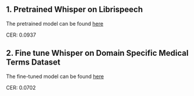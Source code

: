 
## 1. Pretrained Whisper on Librispeech
The pretrained model can be found [here](https://huggingface.co/openai/whisper-base)

CER: 0.0937

## 2. Fine tune Whisper on Domain Specific Medical Terms Dataset
The fine-tuned model can be found [here](https://huggingface.co/riiiwtff/whisper-small)

CER: 0.0702

